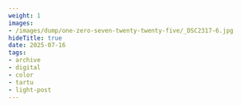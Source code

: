 ```yaml
---
weight: 1
images:
- /images/dump/one-zero-seven-twenty-twenty-five/_DSC2317-6.jpg
hideTitle: true
date: 2025-07-16
tags:
- archive
- digital
- color
- tartu
- light-post
---
```


